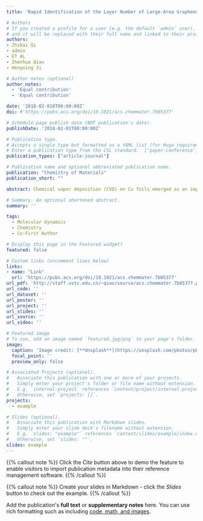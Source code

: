```yaml
---
title: 'Rapid Identification of the Layer Number of Large-Area Graphene on Copper'

# Authors
# If you created a profile for a user (e.g. the default `admin` user), write the username (folder name) here
# and it will be replaced with their full name and linked to their profile.
authors:
- Zhikai Qi
- admin
- ET AL
- Zhenhua Qiao
- Hengxing Ji

# Author notes (optional)
author_notes:
  - 'Equal contribution'
  - 'Equal contribution'

date: '2018-02-018T00:00:00Z'
doi: #'https://pubs.acs.org/doi/10.1021/acs.chemmater.7b05377'

# Schedule page publish date (NOT publication's date).
publishDate: '2018-02-01T00:00:00Z'

# Publication type.
# Accepts a single type but formatted as a YAML list (for Hugo requirements).
# Enter a publication type from the CSL standard.  ['paper-conference']
publication_types: ["article-journal"]

# Publication name and optional abbreviated publication name.
publication: "Chemistry of Materials"
publication_short: ""

abstract: Chemical vapor deposition (CVD) on Cu foils emerged as an important method for preparing high-quality and large-area graphene films for practical applications. However, to date it remains challenging to rapidly identify the structural features, especially the layer numbers, of CVD-graphene directly on Cu substrate. Herein, we report an O-2-plasma-assisted approach for identifying the coverage, wrinkles, domain size, and layer number of large-area graphene films on Cu foils by optical microscopy. The wrinkles and grain boundaries of five-layer graphene can be observed with a grayscale increment of similar to 23.4% per one graphene layer after O-2-plasma treatment for only 15 s, which allows for checking graphene on Cu foils with a sample size of 17 cm x 20 cm in a few minutes. The Raman spectroscopy and X-ray photoelectron spectroscopy presents a strong layer number dependence of both the plasma induced graphene defects and Cu oxides, which, as indicated by molecular dynamic simulation, is responsible for the improved image contrast as a result of the interaction between O-ions and graphene with different layer numbers. We expect that this O-2-plasma-assisted method would be applied to meter-scale samples if atmospheric-pressure plasma is used and therefore will be beneficial for the fast evaluation of CVD-graphene in both laboratory and industry.

# Summary. An optional shortened abstract.
summary: ''

tags:
  - Molecular dynamics
  - Chemistry
  - Co-First Author

# Display this page in the Featured widget?
featured: false

# Custom links (uncomment lines below)
links:
- name: "Link"
  url: 'https://pubs.acs.org/doi/10.1021/acs.chemmater.7b05377'
url_pdf: 'http://staff.ustc.edu.cn/~qiao/source/acs.chemmater.7b05377.pdf'
url_code: ''
url_dataset: ''
url_poster: ''
url_project: ''
url_slides: ''
url_source: ''
url_video: ''

# Featured image
# To use, add an image named `featured.jpg/png` to your page's folder.
image:
  caption: 'Image credit: [**Unsplash**](https://unsplash.com/photos/pLCdAaMFLTE)'
  focal_point: ''
  preview_only: false

# Associated Projects (optional).
#   Associate this publication with one or more of your projects.
#   Simply enter your project's folder or file name without extension.
#   E.g. `internal-project` references `content/project/internal-project/index.md`.
#   Otherwise, set `projects: []`.
projects:
  - example

# Slides (optional).
#   Associate this publication with Markdown slides.
#   Simply enter your slide deck's filename without extension.
#   E.g. `slides: "example"` references `content/slides/example/index.md`.
#   Otherwise, set `slides: ""`.
slides: example
---
```


{{% callout note %}}
Click the _Cite_ button above to demo the feature to enable visitors to import publication metadata into their reference management software.
{{% /callout %}}

{{% callout note %}}
Create your slides in Markdown - click the _Slides_ button to check out the example.
{{% /callout %}}

Add the publication's **full text** or **supplementary notes** here. You can use rich formatting such as including [code, math, and images](https://docs.hugoblox.com/content/writing-markdown-latex/).
